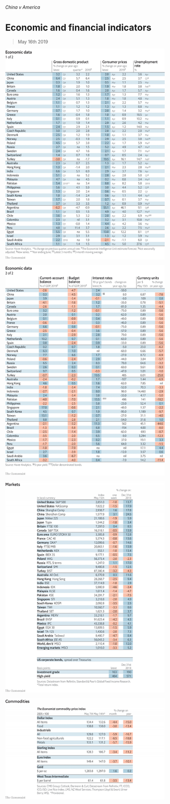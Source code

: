 ###### China v America

# Economic and financial indicators 

> May 16th 2019 

![image](images/20190518_INT101.png) 

![image](images/20190518_INT102.png) 

![image](images/20190518_INT201.png) 

![image](images/20190518_INT401.png) 

